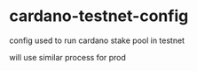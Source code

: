 # cardano-testnet-config

config used to run cardano stake pool in testnet

will use similar process for prod
